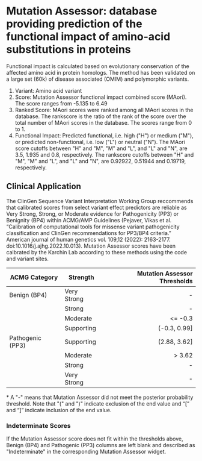 # Mutation Assessor: database providing prediction of the functional impact of amino-acid substitutions in proteins
Functional impact is calculated based on evolutionary conservation of the affected amino acid in protein homologs. The method has been validated on a large set (60k) of disease associated (OMIM) and polymorphic variants.

1. Variant: Amino acid variant
2. Score: Mutation Assessor functional impact combined score (MAori). The score ranges from -5.135 to 6.49
3. Ranked Score: MAori scores were ranked among all MAori scores in the database. The rankscore is the ratio of the rank of the score over the total number of MAori scores in the database. The scores range from 0 to 1.
4. Functional Impact: Predicted functional, i.e. high ("H") or medium ("M"), or predicted non-functional, i.e. low ("L") or neutral ("N"). The MAori score cutoffs between "H" and "M", "M" and "L", and "L" and "N", are 3.5, 1.935 and 0.8, respectively. The rankscore cutoffs between "H" and "M", "M" and "L", and "L" and "N", are 0.92922, 0.51944 and 0.19719, respectively.


## Clinical Application

 The ClinGen Sequence Variant Interpretation Working Group reccommends that calibrated scores from select variant effect predictors are reliable as Very Strong, Strong, or Moderate evidence for Pathogenicity (PP3) or Benignity (BP4) within ACMG/AMP Guidelines (Pejaver, Vikas et al. “Calibration of computational tools for missense variant pathogenicity classification and ClinGen recommendations for PP3/BP4 criteria.” American journal of human genetics vol. 109,12 (2022): 2163-2177. doi:10.1016/j.ajhg.2022.10.013). Mutation Assessor scores have been calbrated by the Karchin Lab according to these methods using the code and variant sites.

| ACMG Category    | Strength    | Mutation Assessor Thresholds |
|------------------|-------------|-----------------------------:|
| Benign (BP4)     | Very Strong |                            - |
|                  | Strong      |                            - |
|                  | Moderate    |                      <= -0.3 |
|                  | Supporting  |                 (-0.3, 0.99] |
| Pathogenic (PP3) | Supporting  |                 (2.88, 3.62] |
|                  | Moderate    |                       > 3.62 |
|                  | Strong      |                            - |
|                  | Very Strong |                            - |

 \* A "-" means that Mutation Assessor did not meet the posterior probability threshold. Note that "(" and ")" indicate exclusion of the end value and “[” and “]” indicate inclusion of the end value.

 ### Indeterminate Scores

 If the Mutation Assessor score does not fit within the thresholds above, Benign (BP4) and Pathogenic (PP3) columns are left blank and described as "Indeterminate" in the corresponding Mutation Assessor widget.
